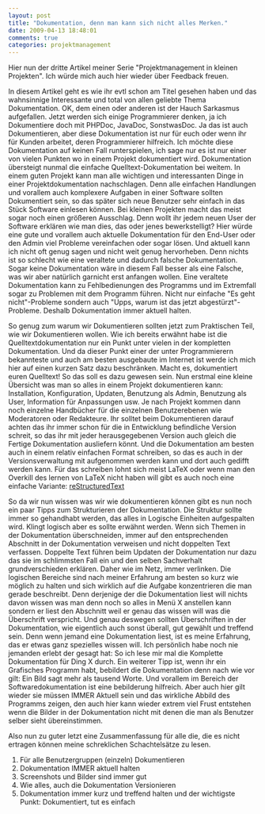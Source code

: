 ```yaml
---
layout: post
title: "Dokumentation, denn man kann sich nicht alles Merken."
date: 2009-04-13 18:48:01
comments: true
categories: projektmanagement
---
```


Hier nun der dritte Artikel meiner Serie "Projektmanagement in kleinen Projekten".  Ich würde mich auch hier wieder über Feedback freuen.

In diesem Artikel geht es wie ihr evtl schon am Titel gesehen haben und das wahnsinnige Interessante und total von allen geliebte Thema Dokumentation. OK, dem einen oder anderen ist der Hauch Sarkasmus aufgefallen. 
Jetzt werden sich einige Programmierer denken, ja ich Dokumentiere doch mit PHPDoc, JavaDoc, SonstwasDoc. Ja das ist auch Dokumentieren, aber diese Dokumentation ist nur für euch oder wenn ihr für Kunden arbeitet, deren Programmierer hilfreich. Ich möchte diese Dokumentation auf keinen Fall runterspielen, ich sage nur es ist nur einer von vielen Punkten wo in einem Projekt dokumentiert wird. Dokumentation übersteigt nunmal die einfache Quelltext-Dokumentation bei weitem. In einem guten Projekt kann man alle wichtigen und interessanten Dinge in einer Projektdokumentation nachschlagen.
Denn alle einfachen Handlungen und vorallem auch komplexere Aufgaben in einer Software sollten Dokumentiert sein, so das später sich neue Benutzer sehr einfach in das Stück Software einlesen können. Bei kleinen Projekten macht das meist sogar noch einen größeren Ausschlag. Denn wollt ihr jedem neuen User der Software erklären wie man dies, das oder jenes bewerkstelligt?
Hier würde eine gute und vorallem auch aktuelle Dokumentation für den End-User oder den Admin viel Probleme vereinfachen oder sogar lösen. Und aktuell kann ich nicht oft genug sagen und nicht weit genug hervorheben. Denn nichts ist so schlecht wie eine veraltete und dadurch falsche Dokumentation. Sogar keine Dokumentation wäre in diesem Fall besser als eine Falsche, was wir aber natürlich garnicht erst anfangen wollen. Eine veraltete Dokumentation kann zu Fehlbedienungen des Programms und im Extremfall sogar zu Problemen mit dem Programm führen. Nicht nur einfache "Es geht nicht"-Probleme sondern auch "Upps, warum ist das jetzt abgestürzt"-Probleme. Deshalb Dokumentation immer aktuell halten.

So genug zum warum wir Dokumentieren sollten jetzt zum Praktischen Teil, wie wir Dokumentieren wollen. Wie ich bereits erwähnt habe ist die Quelltextdokumentation nur ein Punkt unter vielen in der kompletten Dokumentation. Und da dieser Punkt einer der unter Programmierern bekannteste und auch am besten ausgebaute im Internet ist werde ich mich hier auf einen kurzen Satz dazu beschränken. Macht es, dokumentiert euren Quelltext! So das soll es dazu gewesen sein.
Nun erstmal eine kleine Übersicht was man so alles in einem Projekt dokumentieren kann: Installation, Konfiguration, Updaten, Benutzung als Admin, Benutzung als User, Information für Anpassungen usw. Je nach Projekt kommen dann noch einzelne Handbücher für die einzelnen Benutzerebenen wie Moderatoren oder Redakteure.
Ihr solltet beim Dokumentieren darauf achten das ihr immer schon für die in Entwicklung befindliche Version schreit, so das ihr mit jeder herausgegebenen Version auch gleich die Fertige Dokumentation ausliefern könnt. Und die Dokumentation am besten auch in einem relativ einfachen Format schreiben, so das es auch in der Versionsverwaltung mit aufgenommen werden kann und dort auch gedifft werden kann.
Für das schreiben lohnt sich meist LaTeX oder wenn man den Overkill des lernen von LaTeX nicht haben will gibt es auch noch eine einfache Variante: [reStructuredText](http://docutils.sourceforge.net/rst.html)

So da wir nun wissen was wir wie dokumentieren können gibt es nun noch ein paar Tipps zum Strukturieren der Dokumentation. Die Struktur sollte immer so gehandhabt werden, das alles in Logische Einheiten aufgespalten wird. Klingt logisch aber es sollte erwähnt werden. Wenn sich Themen in der Dokumentation überschneiden, immer auf den entsprechenden Abschnitt in der Dokumentation verweisen und nicht doppelten Text verfassen. Doppelte Text führen beim Updaten der Dokumentation nur dazu das sie im schlimmsten Fall ein und den selben Sachverhalt grundverschieden erklären. Daher wie im Netz, immer verlinken.
Die logischen Bereiche sind nach meiner Erfahrung am besten so kurz wie möglich zu halten und sich wirklich auf die Aufgabe konzentrieren die man gerade beschreibt. Denn derjenige der die Dokumentation liest will nichts davon wissen was man denn noch so alles in Menü X anstellen kann sondern er liest den Abschnitt weil er genau das wissen will was die Überschrift verspricht. Und genau deswegen sollten Überschriften in der Dokumentation, wie eigentlich auch sonst überall, gut gewählt und treffend sein. Denn wenn jemand eine Dokumentation liest, ist es meine Erfahrung, das er etwas ganz spezielles wissen will. Ich persönlich habe noch nie jemanden erlebt der gesagt hat: So ich lese mir mal die Komplette Dokumentation für Ding X durch.
Ein weiterer Tipp ist, wenn ihr ein Grafisches Programm habt, bebildert die Dokumentation denn nach wie vor gilt: Ein Bild sagt mehr als tausend Worte. Und vorallem im Bereich der Softwaredokumentation ist eine bebilderung hilfreich. Aber auch hier gilt wieder sie müssen IMMER Aktuell sein und das wirkliche Abbild des Programms zeigen, den auch hier kann wieder extrem viel Frust entstehen wenn die Bilder in der Dokumentation nicht mit denen die man als Benutzer selber sieht übereinstimmen.

Also nun zu guter letzt eine Zusammenfassung für alle die, die es nicht ertragen können meine schreklichen Schachtelsätze zu lesen.

1. Für alle Benutzergruppen (einzeln) Dokumentieren
2. Dokumentation IMMER aktuell halten
3. Screenshots und Bilder sind immer gut
4. Wie alles, auch die Dokumentation Versionieren
5. Dokumentation immer kurz und treffend halten
und der wichtigste Punkt: Dokumentiert, tut es einfach

